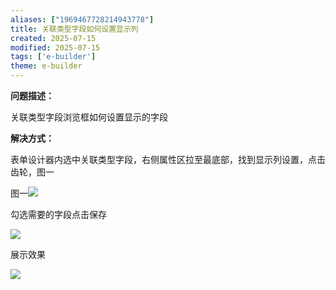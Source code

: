 ```yaml
---
aliases: ["1969467728214943778"]
title: 关联类型字段如何设置显示列
created: 2025-07-15
modified: 2025-07-15
tags: ['e-builder']
theme: e-builder
---
```


**问题描述：**

关联类型字段浏览框如何设置显示的字段

**解决方式：**

表单设计器内选中关联类型字段，右侧属性区拉至最底部，找到显示列设置，点击齿轮，图一

图一![](427ac9492e9ecf254f44b6f5afcec2ff.jpg)

勾选需要的字段点击保存

![](19830b6fd35dcf8a22baff50bf9a55cf.jpg)

展示效果

![](44f5d8bf282ecce147f2132228de50d8.jpg)
